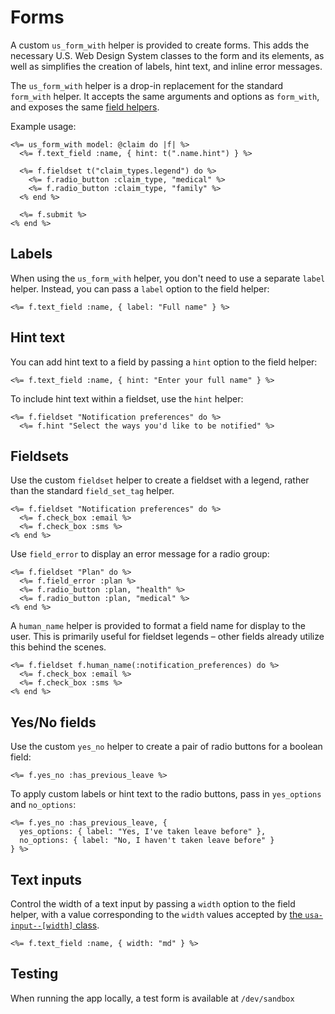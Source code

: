 # Forms

A custom `us_form_with` helper is provided to create forms. This adds the necessary U.S. Web Design System classes to the form and its elements, as well as simplifies the creation of labels, hint text, and inline error messages.

The `us_form_with` helper is a drop-in replacement for the standard `form_with` helper. It accepts the same arguments and options as `form_with`, and exposes the same [field helpers](https://guides.rubyonrails.org/form_helpers.html).

Example usage:

```erb
<%= us_form_with model: @claim do |f| %>
  <%= f.text_field :name, { hint: t(".name.hint") } %>

  <%= f.fieldset t("claim_types.legend") do %>
    <%= f.radio_button :claim_type, "medical" %>
    <%= f.radio_button :claim_type, "family" %>
  <% end %>

  <%= f.submit %>
<% end %>
```

## Labels

When using the `us_form_with` helper, you don't need to use a separate `label` helper. Instead, you can pass a `label` option to the field helper:

```erb
<%= f.text_field :name, { label: "Full name" } %>
```

## Hint text

You can add hint text to a field by passing a `hint` option to the field helper:

```erb
<%= f.text_field :name, { hint: "Enter your full name" } %>
```

To include hint text within a fieldset, use the `hint` helper:

```erb
<%= f.fieldset "Notification preferences" do %>
  <%= f.hint "Select the ways you'd like to be notified" %>
```

## Fieldsets

Use the custom `fieldset` helper to create a fieldset with a legend, rather than the standard `field_set_tag` helper.

```erb
<%= f.fieldset "Notification preferences" do %>
  <%= f.check_box :email %>
  <%= f.check_box :sms %>
<% end %>
```

Use `field_error` to display an error message for a radio group:

```erb
<%= f.fieldset "Plan" do %>
  <%= f.field_error :plan %>
  <%= f.radio_button :plan, "health" %>
  <%= f.radio_button :plan, "medical" %>
<% end %>
```

A `human_name` helper is provided to format a field name for display to the user. This is primarily useful for fieldset legends – other fields already utilize this behind the scenes.

```erb
<%= f.fieldset f.human_name(:notification_preferences) do %>
  <%= f.check_box :email %>
  <%= f.check_box :sms %>
<% end %>
```

## Yes/No fields

Use the custom `yes_no` helper to create a pair of radio buttons for a boolean field:

```erb
<%= f.yes_no :has_previous_leave %>
```

To apply custom labels or hint text to the radio buttons, pass in `yes_options` and `no_options`:

```erb
<%= f.yes_no :has_previous_leave, {
  yes_options: { label: "Yes, I've taken leave before" },
  no_options: { label: "No, I haven't taken leave before" }
} %>
```

## Text inputs

Control the width of a text input by passing a `width` option to the field helper, with a value corresponding to the `width` values accepted by [the `usa-input--[width]` class](https://designsystem.digital.gov/components/text-input/#using-the-text-input-component-2).

```erb
<%= f.text_field :name, { width: "md" } %>
```

## Testing

When running the app locally, a test form is available at `/dev/sandbox`
